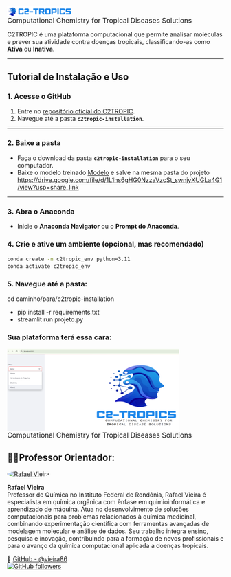 <p>
  <img src="C2TROPICS_INSTALATION/cheic-aba.png" alt="C2TROPIC Logo" width="150" style="vertical-align: middle;" />
  <span style="font-size:24px; font-weight:bold; margin-left:10px;"></span><br>
  <span style="font-size:16px;">Computational Chemistry for Tropical Diseases Solutions</span>
</p>



C2TROPIC é uma plataforma computacional que permite analisar moléculas e prever sua atividade contra doenças tropicais, classificando-as como **Ativa** ou **Inativa**.

---

## Tutorial de Instalação e Uso

### 1. Acesse o GitHub
1. Entre no [repositório oficial do C2TROPIC](https://github.com/seu-usuario/c2tropic).  
2. Navegue até a pasta **`c2tropic-installation`**.  
 
---

### 2. Baixe a pasta
- Faça o download da pasta **`c2tropic-installation`** para o seu computador.
- Baixe o modelo treinado [Modelo](https://drive.google.com/file/d/1L1hs6gHG0NzzaVzcSt_swnjyXUGLa4G1/view?usp=share_link) e salve na mesma pasta do projeto  https://drive.google.com/file/d/1L1hs6gHG0NzzaVzcSt_swnjyXUGLa4G1/view?usp=share_link

---

### 3. Abra o Anaconda
- Inicie o **Anaconda Navigator** ou o **Prompt do Anaconda**.  


### 4. Crie e ative um ambiente (opcional, mas recomendado)
```bash
conda create -n c2tropic_env python=3.11
conda activate c2tropic_env
```

### 5. Navegue até a pasta:
cd caminho/para/c2tropic-installation
- pip install -r requirements.txt
- streamlit run projeto.py

### Sua plataforma terá essa cara:
<p>
  <img src="C2TROPICS_INSTALATION/platform.png" alt="C2TROPIC Logo" width="400" style="vertical-align: middle;" />
  <span style="font-size:24px; font-weight:bold; margin-left:10px;"></span><br>
  <span style="font-size:16px;">Computational Chemistry for Tropical Diseases Solutions</span>
</p>

## 💁🏿Professor Orientador:

<a href="https://github.com/vieira86" target="_blank">
  <img src="https://github.com/vieira86.png" alt="Rafael Vieira" width="80" style="border-radius:50%;">
</a>  

**Rafael Vieira**  
Professor de Química no Instituto Federal de Rondônia, Rafael Vieira é especialista em química orgânica com ênfase em quimioinformática e aprendizado de máquina. Atua no desenvolvimento de soluções computacionais para problemas relacionados à química medicinal, combinando experimentação científica com ferramentas avançadas de modelagem molecular e análise de dados. Seu trabalho integra ensino, pesquisa e inovação, contribuindo para a formação de novos profissionais e para o avanço da química computacional aplicada a doenças tropicais.

🔗 [GitHub - @vieira86](https://github.com/vieira86)  
[![GitHub followers](https://img.shields.io/github/followers/vieira86?label=Follow&style=social)](https://github.com/vieira86)
